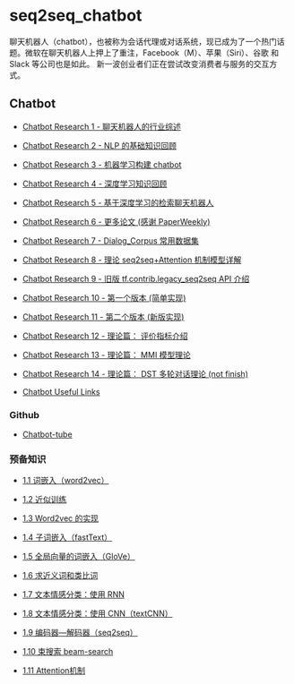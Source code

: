 # seq2seq_chatbot

聊天机器人（chatbot），也被称为会话代理或对话系统，现已成为了一个热门话题。微软在聊天机器人上押上了重注，Facebook（M）、苹果（Siri）、谷歌 和 Slack 等公司也是如此。 新一波创业者们正在尝试改变消费者与服务的交互方式。

## Chatbot

- [Chatbot Research 1 - 聊天机器人的行业综述][b1]

- [Chatbot Research 2 - NLP 的基础知识回顾][b2]

- [Chatbot Research 3 - 机器学习构建 chatbot][b3]

- [Chatbot Research 4 - 深度学习知识回顾][b4]

- [Chatbot Research 5 - 基于深度学习的检索聊天机器人][b5]

- [Chatbot Research 6 - 更多论文 (感谢 PaperWeekly)][b6]

- [Chatbot Research 7 - Dialog_Corpus 常用数据集][b7]

- [Chatbot Research 8 - 理论 seq2seq+Attention 机制模型详解][b8]

- [Chatbot Research 9 - 旧版 tf.contrib.legacy_seq2seq API 介绍][b9]

- [Chatbot Research 10 - 第一个版本 (简单实现)][b10]

- [Chatbot Research 11 - 第二个版本 (新版实现)][b11]

- [Chatbot Research 12 - 理论篇： 评价指标介绍][b12]

- [Chatbot Research 13 - 理论篇： MMI 模型理论][b13]

- [Chatbot Research 14 - 理论篇： DST 多轮对话理论 (not finish)][0]

- [Chatbot Useful Links][bot1]

[bot1]: http://www.sggo.me/2018/11/15/ops/ops-common-links-for-chatbot/


[b1]: http://www.sggo.me/2017/08/11/chatbot/chatbot-research1/
[b2]: http://www.sggo.me/2017/08/12/chatbot/chatbot-research2/
[b3]: http://www.sggo.me/2017/08/13/chatbot/chatbot-research3/
[b4]: http://www.sggo.me/2017/08/14/chatbot/chatbot-research4/
[b5]: http://www.sggo.me/2017/08/15/chatbot/chatbot-research5/
[b6]: http://www.sggo.me/2017/08/16/chatbot/chatbot-research6/
[b7]: http://www.sggo.me/2017/09/26/chatbot/chatbot-research7/
[b8]: http://www.sggo.me/2017/11/17/chatbot/chatbot-research8/
[b9]: http://www.sggo.me/2017/11/19/chatbot/chatbot-research9/
[b10]: http://www.sggo.me/2017/11/26/chatbot/chatbot-research10/
[b11]: http://www.sggo.me/2018/11/29/chatbot/chatbot-research11/
[b12]: http://www.sggo.me/2018/12/01/chatbot/chatbot-research12/
[b13]: http://www.sggo.me/2018/12/05/chatbot/chatbot-research13/


### Github

- [Chatbot-tube](https://github.com/chatbot-tube)

### 预备知识

- [1.1 词嵌入（word2vec）][0]

- [1.2 近似训练][0]

- [1.3 Word2vec 的实现][0]

- [1.4 子词嵌入（fastText）][0]

- [1.5 全局向量的词嵌入（GloVe）][0]

- [1.6 求近义词和类比词][0]

- [1.7 文本情感分类：使用 RNN][0]

- [1.8 文本情感分类：使用 CNN（textCNN）][0]

- [1.9 编码器—解码器（seq2seq）][0]

- [1.10 束搜索 beam-search][0]

- [1.11 Attention机制][0]


[0]: https://github.com/blair101/seq2seq_chatbot/
